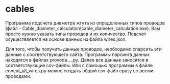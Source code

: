 # cables
Программа подсчета диаметра жгута из определенных типов проводов (файл - Cable_diameter_calculation\cable_diameter_calculation.exe). Вам просто нужно указать типы проводов и их количество. Подсчет осуществляется на основе данных из файла wires.json.

Для того, чтобы получить данные проводов, необходимо спарсить эти данные с соответствующего сайта. Программы парсинга данных находятся в файлах provoda_...py.
Далее все данные заносятся в соответствующие csv-файлы. Или с помощью программы в файле concat_all_wires.py можно создать общий csv-файл сразу со всеми проводами.
